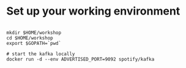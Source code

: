 # Set up your working environment


```

mkdir $HOME/workshop
cd $HOME/workshop
export $GOPATH=`pwd`

# start the kafka locally
docker run -d --env ADVERTISED_PORT=9092 spotify/kafka

```
